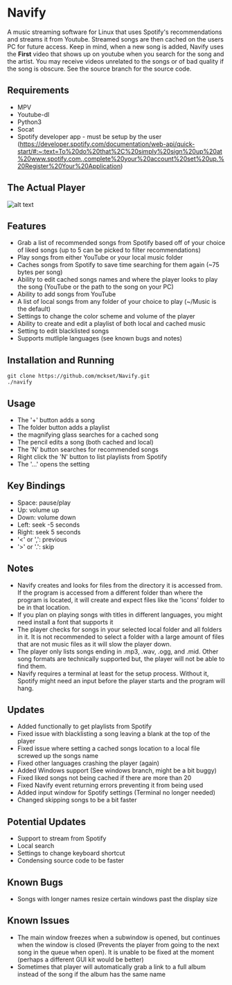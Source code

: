 # Navify
A music streaming software for Linux that uses Spotify's recommendations and streams it from Youtube. Streamed songs are then cached on the users PC for future access. Keep in mind, when a new song is added, Navify uses the **First** video that shows up on youtube when you search for the song and the artist. You may receive videos unrelated to the songs or of bad quality if the song is obscure. See the source branch for the source code.

Requirements
------------
- MPV
- Youtube-dl
- Python3
- Socat
- Spotify developer app - must be setup by the user (https://developer.spotify.com/documentation/web-api/quick-start/#:~:text=To%20do%20that%2C%20simply%20sign%20up%20at%20www.spotify.com.,complete%20your%20account%20set%20up.%20Register%20Your%20Application)

The Actual Player
-----------------
![alt text](https://lh3.google.com/u/0/d/1k5ni8sHsKs6Ulftmyp9dW1ZtPKkrkyV4=w1904-h947-iv1)

Features
--------
- Grab a list of recommended songs from Spotify based off of your choice of liked songs (up to 5 can be picked to filter recommendations)
- Play songs from either YouTube or your local music folder
- Caches songs from Spotify to save time searching for them again (~75 bytes per song)
- Ability to edit cached songs names and where the player looks to play the song (YouTube or the path to the song on your PC)
- Ability to add songs from YouTube
- A list of local songs from any folder of your choice to play (~/Music is the default)
- Settings to change the color scheme and volume of the player
- Ability to create and edit a playlist of both local and cached music
- Setting to edit blacklisted songs
- Supports mutliple languages (see known bugs and notes)

Installation and Running
------------------------
```
git clone https://github.com/mckset/Navify.git
./navify
```

Usage
-----
- The '+' button adds a song
- The folder button adds a playlist
- the magnifying glass searches for a cached song
- The pencil edits a song (both cached and local)
- The 'N' button searches for recommended songs
- Right click the 'N' button to list playlists from Spotify
- The  '...' opens the setting

Key Bindings
------------
- Space: pause/play
- Up: volume up
- Down: volume down
- Left: seek -5 seconds 
- Right: seek 5 seconds
- '<' or ',': previous
- '>' or '.': skip

Notes
-----
- Navify creates and looks for files from the directory it is accessed from. If the program is accessed from a different folder than where the program is located, it will create and expect files like the 'icons' folder to be in that location.
- If you plan on playing songs with titles in different languages, you might need install a font that supports it
- The player checks for songs in your selected local folder and all folders in it. It is not recommended to select a folder with a large amount of files that are not music files as it will slow the player down.
- The player only lists songs ending in .mp3, .wav, .ogg, and .mid. Other song formats are technically supported but, the player will not be able to find them. 
- Navify requires a terminal at least for the setup process. Without it, Spotify might need an input before the player starts and the program will hang. 

Updates
-------
- Added functionally to get playlists from Spotify
- Fixed issue with blacklisting a song leaving a blank at the top of the player
- Fixed issue where setting a cached songs location to a local file screwed up the songs name
- Fixed other languages crashing the player (again)
- Added Windows support (See windows branch, might be a bit buggy)
- Fixed liked songs not being cached if there are more than 20 
- Fixed Navify event returning errors preventing it from being used
- Added input window for Spotify settings (Terminal no longer needed)
- Changed skipping songs to be a bit faster

Potential Updates
-----------------
- Support to stream from Spotify
- Local search
- Settings to change keyboard shortcut
- Condensing source code to be faster

Known Bugs
------------
- Songs with longer names resize certain windows past the display size

Known Issues
------------ 
- The main window freezes when a subwindow is opened, but continues when the window is closed (Prevents the player from going to the next song in the queue when open). It is unable to be fixed at the moment (perhaps a different GUI kit would be better)
- Sometimes that player will automatically grab a link to a full album instead of the song if the album has the same name

